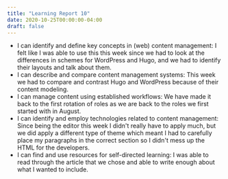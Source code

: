 ```yaml
---
title: "Learning Report 10"
date: 2020-10-25T00:00:00-04:00
draft: false
---
```


* I can identify and define key concepts in (web) content management:
I felt like I was able to use this this week since we had to look at the differences in schemes for WordPress and Hugo, and we had to identify their layouts and talk about them.
* I can describe and compare content management systems:
This week we had to compare and contrast Hugo and WordPress because of their content modeling. 
* I can manage content using established workflows:
We have made it back to the first rotation of roles as we are back to the roles we first started with in August. 
* I can identify and employ technologies related to content management:
Since being the editor this week I didn't really have to apply much, but we did apply a different type of theme which meant I had to carefully place my paragraphs in the correct section so I didn't mess up the HTML for the developers.
* I can find and use resources for self-directed learning:
I was able to read through the article that we chose and able to write enough about what I wanted to include. 
